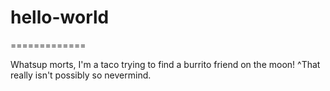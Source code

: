 # hello-world
=============

Whatsup morts,
I'm a taco trying to find a burrito friend on the moon! 
^That really isn't possibly so nevermind.
